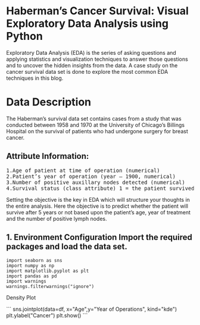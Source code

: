 # Haberman’s Cancer Survival: Visual Exploratory Data Analysis using Python
Exploratory Data Analysis (EDA) is the series of asking questions and applying statistics and visualization techniques to answer those questions and to uncover the hidden insights from the data. A case study on the cancer survival data set is done to explore the most common EDA techniques in this blog.
<br>
<h1>Data Description</h1>
The Haberman’s survival data set contains cases from a study that was conducted between 1958 and 1970 at the University of Chicago’s Billings Hospital on the survival of patients who had undergone surgery for breast cancer.
<br>
<h2>Attribute Information:</h2>
<pre>
1.Age of patient at time of operation (numerical)
2.Patient’s year of operation (year — 1900, numerical)
3.Number of positive auxillary nodes detected (numerical)
4.Survival status (class attribute) 1 = the patient survived 5 years or longer 2 = the patient died within 5 years
</pre>
Setting the objective is the key in EDA which will structure your thoughts in the entire analysis. Here the objective is to predict whether the patient will survive after 5 years or not based upon the patient’s age, year of treatment and the number of positive lymph nodes.
<h2>
1. Environment Configuration
Import the required packages and load the data set.</h2>

```
import seaborn as sns
import numpy as np
import matplotlib.pyplot as plt
import pandas as pd
import warnings
warnings.filterwarnings("ignore")
```
<p>Density Plot</p>
```
sns.jointplot(data=df, x="Age",y="Year of Operations", kind="kde")
plt.ylabel("Cancer")
plt.show()
```
